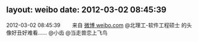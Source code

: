 layout: weibo
date: 2012-03-02 08:45:39
---
2012-03-02 08:45:39  &nbsp;&nbsp;&nbsp;&nbsp;&nbsp;&nbsp; 来自 <a href="http://weibo.com/" rel="nofollow">微博 weibo.com</a>
@北理工-软件工程硕士 的头像好丑好难看…… @小齿 @当走兽恋上飞鸟 ​​​
